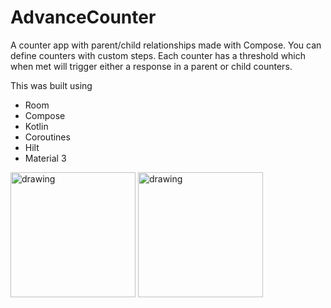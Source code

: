# AdvanceCounter
A counter app with parent/child relationships made with Compose. You can define counters with custom steps. Each counter has a threshold which when met will trigger either a response in a parent or child counters. 

This was built using
- Room 
- Compose
- Kotlin
- Coroutines
- Hilt
- Material 3

<img src="https://user-images.githubusercontent.com/6993397/207474227-00cad493-1284-438d-822b-dd0585951027.png" alt="drawing" width="200"/>
<img src="https://user-images.githubusercontent.com/6993397/207474228-9419e821-f12e-4159-89f9-e29dd9364f50.png" alt="drawing" width="200"/>
